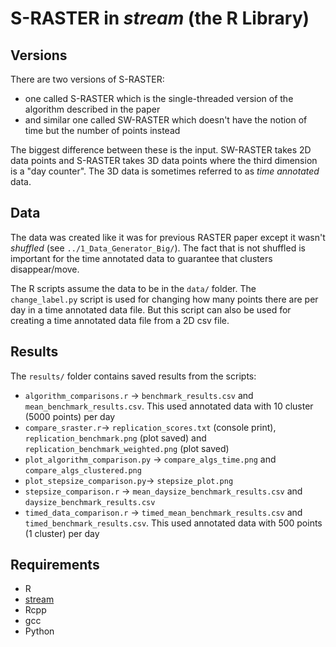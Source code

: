 # S-RASTER in _stream_ (the R Library)

## Versions
There are two versions of S-RASTER:
* one called S-RASTER which is the single-threaded version of the algorithm described in the paper
* and similar one called SW-RASTER which doesn't have the notion of time but the number of points instead

The biggest difference between these is the input.
SW-RASTER takes 2D data points and S-RASTER takes 3D data points where the third dimension is a "day counter".
The 3D data is sometimes referred to as _time annotated_ data.

## Data
The data was created like it was for previous RASTER paper except it wasn't _shuffled_ (see  `../1_Data_Generator_Big/`).
The fact that is not shuffled is important for the time annotated data to guarantee that clusters disappear/move.

The R scripts assume the data to be in the `data/` folder.
The `change_label.py` script is used for changing how many points there are per day in a time annotated data file.
But this script can also be used for creating a time annotated data file from a 2D csv file.

## Results
The `results/` folder contains saved results from the scripts:
* `algorithm_comparisons.r` -> `benchmark_results.csv` and `mean_benchmark_results.csv`.
  This used annotated data with 10 cluster (5000 points) per day
* `compare_sraster.r`-> `replication_scores.txt` (console print), `replication_benchmark.png` (plot saved) and `replication_benchmark_weighted.png` (plot saved)
* `plot_algorithm_comparison.py` -> `compare_algs_time.png` and `compare_algs_clustered.png`
* `plot_stepsize_comparison.py`-> `stepsize_plot.png`
* `stepsize_comparison.r` -> `mean_daysize_benchmark_results.csv` and `daysize_benchmark_results.csv`
* `timed_data_comparison.r` -> `timed_mean_benchmark_results.csv` and `timed_benchmark_results.csv`.
  This used annotated data with 500 points (1 cluster) per day

## Requirements
* R
* [stream](https://www.rdocumentation.org/packages/stream)
* Rcpp
* gcc
* Python
